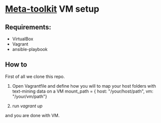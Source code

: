 # [Meta-toolkit](https://meta-toolkit.org/) VM setup

## Requirements:
- VirtualBox
- Vagrant
- ansible-playbook

## How to 

First of all we clone this repo.

 1. Open Vagrantfile and define how you will to map your host folders with text-mining data on a VM
     mount_path = { host: "/your/host/path",
                      vm: "/your/vm/path"}

 2. run *vagrant up* 
 
 and you are done with VM.

